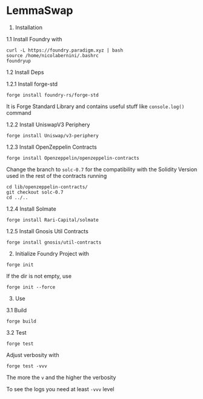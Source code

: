 
# LemmaSwap

1. Installation

1.1 Install Foundry with 

```
curl -L https://foundry.paradigm.xyz | bash
source /home/nicolabernini/.bashrc
foundryup
```





1.2 Install Deps 

1.2.1 Install forge-std

```
forge install foundry-rs/forge-std
```

It is Forge Standard Library and contains useful stuff like `console.log()` command 



1.2.2 Install UniswapV3 Periphery 

```
forge install Uniswap/v3-periphery
```



1.2.3 Install OpenZeppelin Contracts 

```
forge install Openzeppelin/openzeppelin-contracts
```

Change the branch to `solc-0.7` for the compatibility with the Solidity Version used in the rest of the contracts running 

```
cd lib/openzeppelin-contracts/
git checkout solc-0.7
cd ../..
```





1.2.4 Install Solmate 

```
forge install Rari-Capital/solmate
```



1.2.5 Install Gnosis Util Contracts 

```
forge install gnosis/util-contracts
```



2. Initialize Foundry Project with 

```
forge init
```

If the dir is not empty, use 

```
forge init --force
```





3. Use 

3.1 Build 

```
forge build
```

3.2 Test 

```
forge test
```

Adjust verbosity with 

```
forge test -vvv
```

The more the `v` and the higher the verbosity 

To see the logs you need at least `-vvv` level












